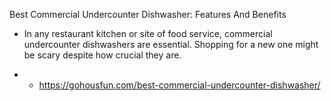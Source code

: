 Best Commercial Undercounter Dishwasher: Features And Benefits
 - In any restaurant kitchen or site of food service, commercial undercounter dishwashers are essential. Shopping for a new one might be scary despite how crucial they are.

 -  - https://gohousfun.com/best-commercial-undercounter-dishwasher/
